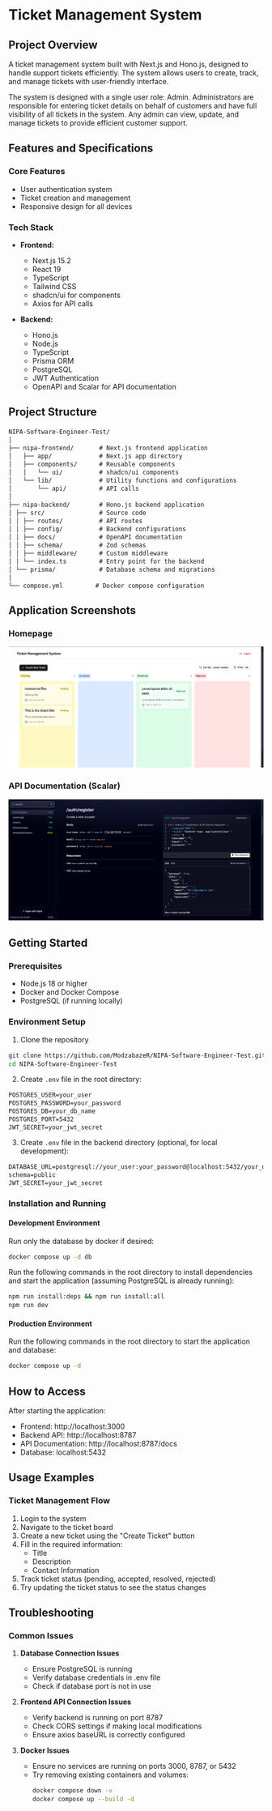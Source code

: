 # Ticket Management System

## Project Overview
A ticket management system built with Next.js and Hono.js, designed to handle support tickets efficiently. The system allows users to create, track, and manage tickets with user-friendly interface.

The system is designed with a single user role: Admin. Administrators are responsible for entering ticket details on behalf of customers and have full visibility of all tickets in the system. Any admin can view, update, and manage tickets to provide efficient customer support.

## Features and Specifications

### Core Features
- User authentication system
- Ticket creation and management
- Responsive design for all devices

### Tech Stack
- **Frontend:**
  - Next.js 15.2
  - React 19
  - TypeScript
  - Tailwind CSS
  - shadcn/ui for components
  - Axios for API calls

- **Backend:**
  - Hono.js
  - Node.js
  - TypeScript
  - Prisma ORM
  - PostgreSQL
  - JWT Authentication
  - OpenAPI and Scalar for API documentation

## Project Structure
```
NIPA-Software-Engineer-Test/
│
├── nipa-frontend/       # Next.js frontend application
│   ├── app/             # Next.js app directory
│   ├── components/      # Reusable components
│   │   └── ui/          # shadcn/ui components
│   └── lib/             # Utility functions and configurations
│       └── api/         # API calls
│
├── nipa-backend/        # Hono.js backend application
│ ├── src/               # Source code
│ │ ├── routes/          # API routes
│ │ ├── config/          # Backend configurations
│ │ ├── docs/            # OpenAPI documentation
│ │ ├── schema/          # Zod schemas
│ │ ├── middleware/      # Custom middleware
│ │ └── index.ts         # Entry point for the backend
│ └── prisma/            # Database schema and migrations
│
└── compose.yml         # Docker compose configuration
```

## Application Screenshots

### Homepage
![Homepage](images/homepage.png)

### API Documentation (Scalar)
![API Documentation](images/scalar.png)

## Getting Started

### Prerequisites
- Node.js 18 or higher
- Docker and Docker Compose
- PostgreSQL (if running locally)

### Environment Setup
1. Clone the repository
```bash
git clone https://github.com/ModzabazeR/NIPA-Software-Engineer-Test.git
cd NIPA-Software-Engineer-Test
```

2. Create `.env` file in the root directory:
```env
POSTGRES_USER=your_user
POSTGRES_PASSWORD=your_password
POSTGRES_DB=your_db_name
POSTGRES_PORT=5432
JWT_SECRET=your_jwt_secret
```

3. Create `.env` file in the backend directory (optional, for local development):
```env
DATABASE_URL=postgresql://your_user:your_password@localhost:5432/your_db_name?schema=public
JWT_SECRET=your_jwt_secret
```

### Installation and Running

#### Development Environment

Run only the database by docker if desired:
```bash
docker compose up -d db
```

Run the following commands in the root directory to install dependencies and start the application (assuming PostgreSQL is already running):

```bash
npm run install:deps && npm run install:all
npm run dev
```

#### Production Environment

Run the following commands in the root directory to start the application and database:

```bash
docker compose up -d
```

## How to Access

After starting the application:

- Frontend: http://localhost:3000
- Backend API: http://localhost:8787
- API Documentation: http://localhost:8787/docs
- Database: localhost:5432

## Usage Examples

### Ticket Management Flow
1. Login to the system
2. Navigate to the ticket board
3. Create a new ticket using the "Create Ticket" button
4. Fill in the required information:
   - Title
   - Description
   - Contact Information
5. Track ticket status (pending, accepted, resolved, rejected)
6. Try updating the ticket status to see the status changes

## Troubleshooting

### Common Issues

1. **Database Connection Issues**
   - Ensure PostgreSQL is running
   - Verify database credentials in .env file
   - Check if database port is not in use

2. **Frontend API Connection Issues**
   - Verify backend is running on port 8787
   - Check CORS settings if making local modifications
   - Ensure axios baseURL is correctly configured

3. **Docker Issues**
   - Ensure no services are running on ports 3000, 8787, or 5432
   - Try removing existing containers and volumes:
     ```bash
     docker compose down -v
     docker compose up --build -d
     ```
